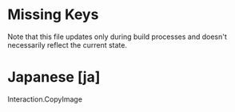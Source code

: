 # Missing Keys
Note that this file updates only during build processes and doesn't necessarily reflect the current state.

# Japanese [ja]
Interaction.CopyImage  

